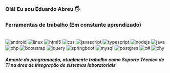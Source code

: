 

### Olá! Eu sou Eduardo Abreu 🖐️

### Ferramentas de trabalho (Em constante aprendizado)

<div style="display: inline_block"><br>
<img align="center" alt="android" src="https://img.shields.io/badge/Android-3DDC84?style=for-the-badge&logo=android&logoColor=white"/>
<img align="center" alt="linux" src="https://img.shields.io/badge/Linux-FCC624?style=for-the-badge&logo=linux&logoColor=black"/>

<img align="center" alt="html5" src="https://img.shields.io/badge/HTML-239120?style=for-the-badge&logo=html5&logoColor=white"/>

<img align="center" alt="css" src="https://img.shields.io/badge/CSS-239120?&style=for-the-badge&logo=css3&logoColor=white"/>

<img align="center" alt="javascript" src="https://img.shields.io/badge/JavaScript-323330?style=for-the-badge&logo=javascript&logoColor=F7DF1E"/>

<img align="center" alt="typescript" src="https://img.shields.io/badge/TypeScript-007ACC?style=for-the-badge&logo=typescript&logoColor=white"/>

<img align="center" alt="nodejs" src="https://img.shields.io/badge/Node.js-43853D?style=for-the-badge&logo=node.js&logoColor=white"/>

<img align="center" alt="java" src="https://img.shields.io/badge/Java-ED8B00?style=for-the-badge&logo=openjdk&logoColor=white"/>

<img align="center" alt="php" src="https://img.shields.io/badge/PHP-777BB4?style=for-the-badge&logo=php&logoColor=white"/>

<img align="center" alt="bootstrap" src="https://img.shields.io/badge/Bootstrap-563D7C?style=for-the-badge&logo=bootstrap&logoColor=white"/>

<img align="center" alt="jquery" src="https://img.shields.io/badge/jQuery-0769AD?style=for-the-badge&logo=jquery&logoColor=white"/>

<img align="center" alt="springboot" src="https://img.shields.io/badge/Spring-6DB33F?style=for-the-badge&logo=spring&logoColor=white"/>

<img align="center" alt="mysql" src="https://img.shields.io/badge/MySQL-00000F?style=for-the-badge&logo=mysql&logoColor=white"/>

<img align="center" alt="postgres" src="https://img.shields.io/badge/PostgreSQL-316192?style=for-the-badge&logo=postgresql&logoColor=white"/>

<img align="center" alt="c#" src="https://img.shields.io/badge/C%23-239120?style=for-the-badge&logo=c-sharp&logoColor=white"/>

<img align="center" alt="phy" src="https://img.shields.io/badge/Python-3776AB?style=for-the-badge&logo=python&logoColor=white"/>


</div>

##### Amante da programação, atualmente trabalho como Suporte Técnico de TI na área de integração de sistemas laboratoriais
